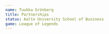```yaml
---
name: Tuukka Grönberg
title: Partnerships
status: Aalto University School of Business
game: League of Legends
---
```

